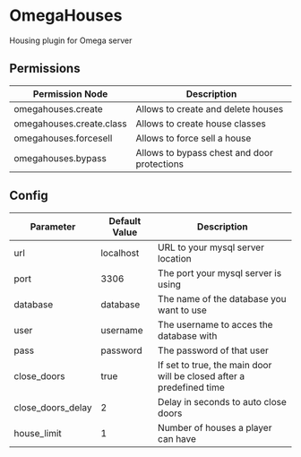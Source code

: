 # OmegaHouses
Housing plugin for Omega server

## Permissions
Permission Node | Description
--- | ---
omegahouses.create | Allows to create and delete houses
omegahouses.create.class | Allows to create house classes
omegahouses.forcesell | Allows to force sell a house
omegahouses.bypass | Allows to bypass chest and door protections

## Config
Parameter | Default Value | Description
--- | --- | ---
url | localhost | URL to your mysql server location
port | 3306 | The port your mysql server is using
database | database | The name of the database you want to use
user | username | The username to acces the database with
pass | password | The password of that user
close_doors | true | If set to true, the main door will be closed after a predefined time
close_doors_delay | 2 | Delay in seconds to auto close doors
house_limit | 1 | Number of houses a player can have